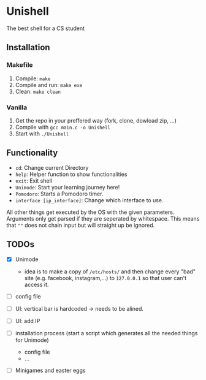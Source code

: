 # Unishell
 The best shell for a CS student

## Installation

### Makefile

1. Compile: `make`
2. Compile and run: `make exe`
3. Clean: `make clean` 

### Vanilla
1. Get the repo in your preffered way (fork, clone, dowload zip, ...)
2. Compile with `gcc main.c -o Unishell`
3. Start with `./Unishell`

## Functionality

- `cd`: Change current Directory
- `help`: Helper function to show functionalities
- `exit`: Exit shell 
- `Unimode`: Start your learning journey here!
- `Pomodoro`: Starts a Pomodoro timer.
- `interface [ip_interface]`: Change which interface to use.

All other things get executed by the OS with the given parameters.
Arguments only get parsed if they are seperated by whitespace. This means that ``""`` does not chain input but will straight up be ignored.

## TODOs

- [x] Unimode
    - idea is to make a copy of ``/etc/hosts/`` and then change every "bad" site (e.g. facebook, instagram,...) to ``127.0.0.1`` so that user can't access it.
- [ ] config file
- [ ] UI: vertical bar is hardcoded -> needs to be alined.
- [ ] UI: add IP
- [ ] installation process (start a script which generates all the needed things for Unimode)
    - config file
    - ...
- [ ] Minigames and easter eggs



